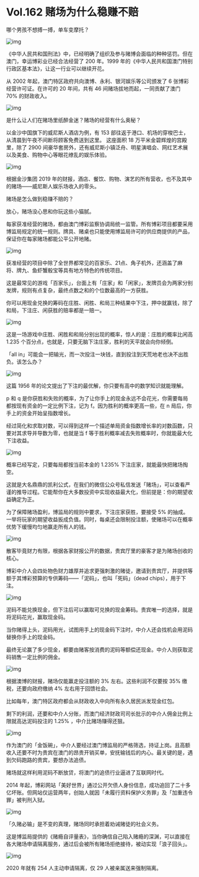 # Vol.162 赌场为什么稳赚不赔

哪个男孩不想搏一搏，单车变摩托？

![img](https://cdn.jsdelivr.net/gh/just-prog/static/img/202108212241957.gif)

《中华人民共和国刑法》中，已经明确了组织及参与赌博会面临的种种惩罚。但在澳门，幸运博彩业已经合法经营了 200 年。1999 年的《中华人民共和国澳门特别行政区基本法》，让这一行业可以继续开花。

从 2002 年起，澳门特区政府共向澳博、永利、银河娱乐等公司颁发了 6 张博彩经营许可证。在许可的 20 年间，共有 46 间赌场拔地而起，一同贡献了澳门 70% 的财政收入。

![img](https://cdn.jsdelivr.net/gh/just-prog/static/img/202108212241731.gif)

是什么让人们在赌场里纸醉金迷？赌场的经营有什么奥秘？

以金沙中国旗下的威尼斯人酒店为例，有 153 部往返于港口、机场的穿梭巴士，从清晨到午夜不间断将顾客免费送到这里。
这座面积 18 万平米金碧辉煌的宫殿里，除了 2900 间豪华套房外，还有威尼斯小镇泛舟、明星演唱会、网红艺术展以及美食、购物中心等眼花缭乱的娱乐体验。

![img](https://cdn.jsdelivr.net/gh/just-prog/static/img/202108212241150.gif)

根据金沙集团 2019 年的财报，酒店、餐饮、购物、演艺的所有营收，也不及其中的赌场——威尼斯人娱乐场收入的零头。

赌场是怎么做到稳赚不赔的？

放心，赌场没心思和你玩这些小猫腻。

每家获准经营的赌场，都由澳门博彩监察协调局统一监管。所有博彩项目都要采用博监局规定的统一规则。牌具、赌桌也只能使用博监局许可的供应商提供的产品，保证你在每家赌场都能公平公开地赌。

![img](https://cdn.jsdelivr.net/gh/just-prog/static/img/202108212241664.png)

获准经营的项目中除了全世界都常见的百家乐、21点、角子机外，还涵盖了麻将、牌九、鱼虾蟹骰宝等具有地方特色的传统项目。

这是最常见的游戏「百家乐」，台面上有「庄家」和「闲家」，发牌员会为两家分别发牌，规则有点复杂，最终点数之和的个位数最高的一方获胜。

你可以用现金兑换的筹码在庄胜、闲胜、和局三种结果中下注，押中就赢钱，除了和局，下注庄、闲获胜的赔率都是一赔一。

![img](https://cdn.jsdelivr.net/gh/just-prog/static/img/202108212241050.gif)

这是一场游戏中庄胜、闲胜和和局分别出现的概率，惊人的是：庄胜的概率比闲高 1.235 个百分点，也就是，只要无脑下注庄家，胜利的天平就会向你倾倒。

「all in」可能会一把输光，而一次投注一块钱，直到投注到天荒地老也决不出胜负。该怎么办？

![img](https://cdn.jsdelivr.net/gh/just-prog/static/img/202108212241975.gif)

这篇 1956 年的论文提出了下注的最优解，你只要有高中的数学知识就能理解。

p 和 q 是你获胜和失败的概率，为了让你手上的现金永远不会花光，你需要每局都按现有资金的一定比例下注，记为 f。因为胜利的概率更高一些，在 n 局后，你手上的资金开始呈指数增长。

经过简化和求取对数，可以得到这样一个描述单局资金指数增长率的对数函数，只要对其求导并导数为零，也就是当 f 等于胜利概率减去失败概率时，你就能最大化下注收益。

![img](https://cdn.jsdelivr.net/gh/just-prog/static/img/202108212242617.gif)

概率已经写定，只要每局都按当前本金的 1.235% 下注庄家，就能最快把赌场掏空。

这就是大名鼎鼎的凯利公式，在我们的微信公众号私信发送「赌场」，可以查看严谨的推导过程。它能帮你在大多数投资中实现收益最大化，但前提是：你的期望收益确定为正。

为了保障赌场盈利，博监局的规则中要求，下注庄家获胜，要接受 5% 的抽成。一举将玩家的期望收益扳成负值。同时，每桌还会限制投注额，使赌场可以在概率优势下缓慢均匀地赢走所有人的钱。

![img](https://cdn.jsdelivr.net/gh/just-prog/static/img/202108212241099.gif)

散客毕竟财力有限，根据各家财报公开的数据，贵宾厅里的豪客才是为赌场创收的核心。

博彩中介人会四处物色财力雄厚并追求更强刺激的赌徒，邀请到贵宾厅，并提供等额于其博彩预算的专供筹码——「泥码」，也叫「死码」（dead chips），用于下注。

![img](https://cdn.jsdelivr.net/gh/just-prog/static/img/202108212241929.jpeg)

泥码不能兑换现金，但下注后可以赢取可兑换的现金筹码。贵宾唯一的选择，就是将泥码花光，赢取现金码。

当你赌得上头，泥码用光，试图用手上的现金码下注时，中介人还会找机会用泥码替换你手上的现金码。

最终无论赢了多少现金，都要由赌客按消费的泥码等额偿还现金。中介人则获取泥码销售一定比例的佣金。

![img](https://cdn.jsdelivr.net/gh/just-prog/static/img/202108212241565.jpeg)

根据澳博的财报，赌场仅能赢走投注额的 3% 左右。这些利润不仅要按 35% 缴税，还要向政府缴纳 4% 左右用于回馈社会。

比如每年，澳门特区政府都会从财政收入中向所有永久居民派发现金红包。

剩下的利润，还要和中介人分账，而澳门经济财政司司长批示的中介人佣金比例上限就高达泥码投注的 1.25% ，中介比赌场赚得还狠。

![img](https://cdn.jsdelivr.net/gh/just-prog/static/img/202108212241877.jpeg)

作为澳门的「金饭碗」，中介人要经过澳门博监局的严格筛选，持证上岗。且高额收入还要不时为贵宾在澳门的昂贵开销买单，安抚输钱后的内心。最关键的是，遇到欠码跑路的贵宾，要想办法追债。

赌场就这样利用泥码不断放贷，将澳门的追债行业逼进了互联网时代。

2014 年起，博彩网站「美好世界」通过公开欠债人身份信息，成功追回了二十多亿坏账。但网站仅运营两年，创始人就因「未履行资料保护义务罪」及「加重违令罪」被判刑入狱。

![img](https://cdn.jsdelivr.net/gh/just-prog/static/img/202108212241572.gif)

「久赌必输」是不变的真理，赌场同时承担着劝诫赌徒的社会义务。

这是博监局提供的《赌瘾自评量表》，当你确信自己陷入赌瘾的深渊，可以直接在各大赌场申请隔离服务，通过后会被所有赌场拒绝接待，被动实现「浪子回头」。

![img](https://cdn.jsdelivr.net/gh/just-prog/static/img/202108212241948.gif)

2020 年就有 254 人主动申请隔离，仅 29 人被亲属送来强制隔离。